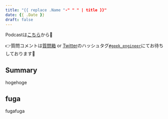 ```yaml
---
title: "{{ replace .Name "-" " " | title }}"
date: {{ .Date }}
draft: false
---
```


Podcastは[こちら](https://anchor.fm/geek-engineer-future/)から🎵

👉質問コメントは[質問箱](https://peing.net/ja/04affd1e18a05d/message) or [Twitter](https://twitter.com/)のハッシュタグ[`#geek_engineer`](https://twitter.com/search?q=%23geek_engineer)にてお待ちしております📮

## Summary
hogehoge

## fuga
fugafuga
